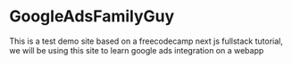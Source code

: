 # GoogleAdsFamilyGuy
 This is a test demo site based on a freecodecamp next js fullstack tutorial, we will be using this site to learn google ads integration on a webapp
